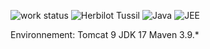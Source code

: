 ![work status](https://img.shields.io/badge/work-on%20progress-red.svg) 
![Herbilot Tussil](https://img.shields.io/badge/Herbilot%20Tussil-Java-green) 
![Java](https://img.shields.io/badge/Herbilot%20Tussil-Struts2%20-yellowgreen)
![JEE](https://img.shields.io/badge/Herbilot%20Tussil-Android-blue)

Environnement: 
Tomcat 9
JDK 17
Maven 3.9.*
